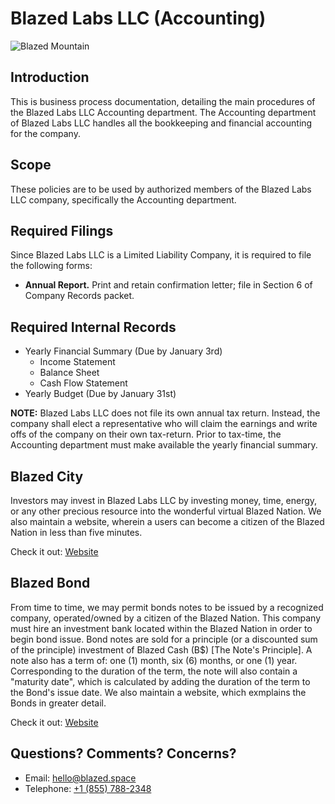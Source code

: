 # Blazed Labs LLC (Accounting)

![Blazed Mountain](https://blazed.sirv.com/logo/Wallpaper-Beaker.png?w=500&h=500 "Beaker")

## Introduction
This is business process documentation, detailing the main procedures of the Blazed Labs LLC Accounting department. The Accounting department of Blazed Labs LLC handles all the bookkeeping and financial accounting for the company.

## Scope
These policies are to be used by authorized members of the Blazed Labs LLC company, specifically the Accounting department. 

## Required Filings
Since Blazed Labs LLC is a Limited Liability Company, it is required to file the following forms:
- **Annual Report.** Print and retain confirmation letter; file in Section 6 of Company Records packet.

## Required Internal Records
- Yearly Financial Summary (Due by January 3rd)
  - Income Statement
  - Balance Sheet
  - Cash Flow Statement
- Yearly Budget (Due by January 31st)

**NOTE:** Blazed Labs LLC does not file its own annual tax return. Instead, the company shall elect a representative who will claim the earnings and write offs of the company on their own tax-return. Prior to tax-time, the Accounting department must make available the yearly financial summary.

## Blazed City
Investors may invest in Blazed Labs LLC by investing money, time, energy, or any other precious resource into the wonderful virtual Blazed Nation. We also maintain a website, wherein a users can become a citizen of the Blazed Nation in less than five minutes.

Check it out: [Website](https://blazed.city/)

## Blazed Bond
From time to time, we may permit bonds notes to be issued by a recognized company, operated/owned by a citizen of the Blazed Nation. This company must hire an investment bank located within the Blazed Nation in order to begin bond issue. Bond notes are sold for a principle (or a discounted sum of the principle) investment of Blazed Cash (B\$) [The Note's Principle]. A note also has a term of: one (1) month, six (6) months, or one (1) year. Corresponding to the duration of the term, the note will also contain a "maturity date", which is calculated by adding the duration of the term to the Bond's issue date. We also maintain a website, which exmplains the Bonds in greater detail.

Check it out: [Website](https://blazed.bond/)

## Questions? Comments? Concerns?
* Email: [hello@blazed.space](mailto:hello@blazed.space)
* Telephone: [+1 (855) 788-2348](tel:+18557882348)